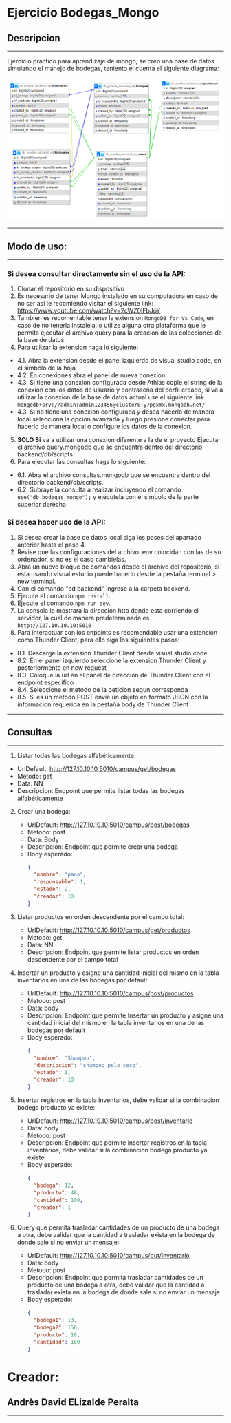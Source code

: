 # Ejercicio Bodegas_Mongo

## Descripcion

---

Ejercicio practico para aprendizaje de mongo, se creo una base de datos simulando el manejo de bodegas, teniento el cuenta el siguiente diagrama:

![Diagrama en el que se fundamento la base de datos](./imgs/database.png)

---

## Modo de uso:

---

### Si desea consultar directamente sin el uso de la API:

1. Clonar el repositorio en su dispositivo
2. Es necesario de tener Mongo instalado en su computadora en caso de no ser asi le recomiendo visitar el siguiente link: https://www.youtube.com/watch?v=2cWZ0lFbJoY
3. Tambien es recomentable tener la extension `MongoDB for Vs Code`, en caso de no tenerla instalela, o utilize alguna otra plataforma que le permita ejecutar el archivo query para la creacion de las colecciones de la base de datos:
4. Para utilizar la extension haga lo siguiente:

- 4.1. Abra la extension desde el panel izquierdo de visual studio code, en el simbolo de la hoja
- 4.2. En conexiones abra el panel de nueva conexion
- 4.3. Si tiene una conexion configurada desde Athlas copie el string de la conexion con los datos de usuario y contraseña del perfil creado, si va a utilizar la conexion de la base de datos actual use el siguiente link `mongodb+srv://admin:admin123456@cluster0.y7pgxmx.mongodb.net/`
- 4.3. Si no tiene una conexion configurada y desea hacerlo de manera local selecciona la opcion avanzada y luego presione conectar para hacerlo de manera local o configure los datos de la conexion.

5. **SOLO Si** va a utilizar una conexion diferente a la de el proyecto Ejecutar el archivo query.mongodb que se encuentra dentro del directorio backend/db/scripts.
6. Para ejecutar las consultas haga lo siguiente:

- 6.1. Abra el archivo consultas.mongodb que se encuentra dentro del directorio backend/db/scripts.
- 6.2. Subraye la consulta a realizar incluyendo el comando `use("db_bodegas_mongo");` y ejecutela con el simbolo de la parte superior derecha

### Si desea hacer uso de la API:

1. Si desea crear la base de datos local siga los pases del apartado anterior hasta el paso 4.
2. Revise que las configuraciones del archivo .env coincidan con las de su ordenador, si no es el caso cambielas.
3. Abra un nuevo bloque de comandos desde el archivo del repositorio, si esta usando visual estudio puede hacerlo desde la pestaña terminal > new terminal.
4. Con el comando "cd backend" ingrese a la carpeta backend.
5. Ejecute el comando `npm install`.
6. Ejecute el comando `npm run dev`.
7. La consola le mostrara la direccion http donde esta corriendo el servidor, la cual de manera predeterminada es `http://127.10.10.10:5010`
8. Para interactuar con los enpoints es recomendable usar una extension como Thunder Client, para ello siga los siguientes pasos:

- 8.1. Descarge la extension Thunder Client desde visual studio code
- 8.2. En el panel izquierdo seleccione la extension Thunder Client y posteriormente en new request
- 8.3. Coloque la url en el panel de direccion de Thunder Client con el endpoint especifico
- 8.4. Seleccione el metodo de la peticion segun corresponda
- 8.5. Si es un metodo POST envie un objeto en formato JSON con la informacion requerida en la pestaña body de Thunder Client

---

## Consultas

---

1. Listar todas las bodegas alfabéticamente:

- UrlDefault: http://127.10.10.10:5010/campus/get/bodegas
- Metodo: get
- Data: NN
- Descripcion: Endpoint que permite listar todas las bodegas alfabéticamente

2. Crear una bodega:

   - UrlDefault: http://127.10.10.10:5010/campus/post/bodegas
   - Metodo: post
   - Data: Body
   - Descripcion: Endpoint que permite crear una bodega
   - Body esperado:
     ```json
     {
       "nombre": "paco",
       "responsable": 1,
       "estado": 2,
       "creador": 10
     }
     ```

3. Listar productos en orden descendente por el campo total:

   - UrlDefault: http://127.10.10.10:5010/campus/get/productos
   - Metodo: get
   - Data: NN
   - Descripcion: Endpoint que permite listar productos en orden descendente por el campo total

4. Insertar un producto y asigne una cantidad inicial del mismo en la tabla inventarios en una de las bodegas por default:
   - UrlDefault: http://127.10.10.10:5010/campus/post/productos
   - Metodo: post
   - Data: body
   - Descripcion: Endpoint que permite Insertar un producto y asigne una cantidad inicial del mismo en la tabla inventarios en una de las bodegas por default
   - Body esperado:
     ```json
     {
       "nombre": "Shampoo",
       "descripcion": "shampoo pelo seco",
       "estado": 1,
       "creador": 10
     }
     ```
5. Insertar registros en la tabla inventarios, debe validar si la combinacion bodega producto ya existe:
   - UrlDefault: http://127.10.10.10:5010/campus/post/inventario
   - Data: body
   - Metodo: post
   - Descripcion: Endpoint que permite insertar registros en la tabla inventarios, debe validar si la combinacion bodega producto ya existe
   - Body esperado:
     ```json
     {
       "bodega": 12,
       "producto": 48,
       "cantidad": 100,
       "creador": 1
     }
     ```
6. Query que permita trasladar cantidades de un producto de una bodega a otra, debe validar que la cantidad a trasladar exista en la bodega de donde sale si no enviar un mensaje:
   - UrlDefault: http://127.10.10.10:5010/campus/put/inventario
   - Data: body
   - Metodo: post
   - Descripcion: Endpoint que permita trasladar cantidades de un producto de una bodega a otra, debe validar que la cantidad a trasladar exista en la bodega de donde sale si no enviar un mensaje
   - Body esperado:
     ```json
     {
       "bodega1": 13,
       "bodega2": 156,
       "producto": 18,
       "cantidad": 100
     }
     ```

# Creador:

## Andrès David ELizalde Peralta

---
